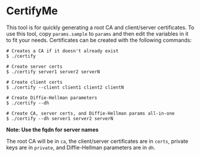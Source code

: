 # CertifyMe

This tool is for quickly generating a root CA and client/server
certificates. To use this tool, copy `params.sample` to `params` and
then edit the variables in it to fit your needs. Certificates can be
created with the following commands:

```
# Creates a CA if it doesn't already exist
$ ./certify

# Create server certs
$ ./certify server1 server2 serverN

# Create client certs
$ ./certify --client client1 client2 clientN

# Create Diffie-Hellman parameters
$ ./certify --dh

# Create CA, server certs, and Diffie-Hellman params all-in-one
$ ./certify --dh server1 server2 serverN
```

**Note: Use the fqdn for server names**

The root CA will be in `ca`, the client/server certificates are in
`certs`, private keys are in `private`, and Diffie-Hellman parameters
are in `dh`.
